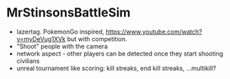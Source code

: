 # MrStinsonsBattleSim
* lazertag.  PokemonGo inspired, https://www.youtube.com/watch?v=myDeVug1XVk but with competition.
* "Shoot" people with the camera
* network aspect - other players can be detected once they start shooting civilians 
* unreal tournament like scoring: kill streaks, end kill streaks, ...multikill?
